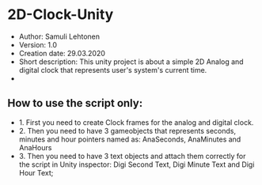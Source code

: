 # 2D-Clock-Unity

 * Author: Samuli Lehtonen
 * Version: 1.0
 * Creation date: 29.03.2020
 * Short description: This unity project is about a simple 2D Analog and digital clock that represents user's system's current time.
 *
 
 
 ## How to use the script only:
 * 1\. First you need to create Clock frames for the analog and digital clock.
 * 2\. Then you need to have 3 gameobjects that represents seconds, minutes and hour pointers named as: AnaSeconds, AnaMinutes and AnaHours
 * 3\. Then you need to have 3 text objects and attach them correctly for the script in Unity inspector: Digi Second Text, Digi Minute Text and Digi Hour Text;
